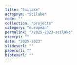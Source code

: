 ```yaml
---
title: "Scilake"
acropnym: "Scilake"
code: ""
collection: "projects"
category: "european"
permalink: "/2025-2023-scilake"
excerpt: ""
date: "2025-2023"
slidesurl: ""
paperurl: ""
bibtexurl: ""
---
```


